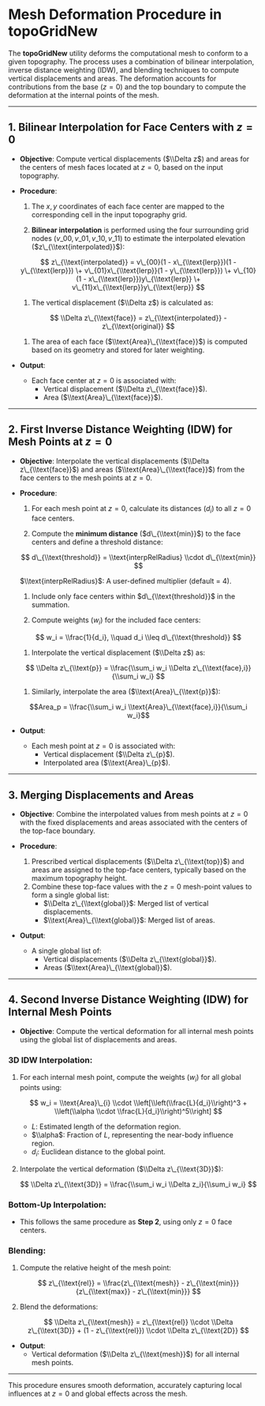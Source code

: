 # Mesh Deformation Procedure in **topoGridNew**

The **topoGridNew** utility deforms the computational mesh to conform to a
given topography. The process uses a combination of bilinear interpolation,
inverse distance weighting (IDW), and blending techniques to compute vertical
displacements and areas. The deformation accounts for contributions from the
base ($z = 0$) and the top boundary to compute the deformation at the internal
points of the mesh.

---

## 1. Bilinear Interpolation for Face Centers with $z = 0$

- **Objective**: Compute vertical displacements ($\\Delta z$) and areas for
  the centers of mesh faces located at $z = 0$, based on the input topography.

- **Procedure**:
  1. The $x, y$ coordinates of each face center are mapped to the
     corresponding cell in the input topography grid.

  1. **Bilinear interpolation** is performed using the four surrounding grid
     nodes ($v\_{00}, v\_{01}, v\_{10}, v\_{11}$) to estimate the interpolated
     elevation ($z\_{\\text{interpolated}}$):

  $$
  z\_{\\text{interpolated}} = v\_{00}(1 - x\_{\\text{lerp}})(1 - y\_{\\text{lerp}})
  \+ v\_{01}x\_{\\text{lerp}}(1 - y\_{\\text{lerp}})
  \+ v\_{10}(1 - x\_{\\text{lerp}})y\_{\\text{lerp}}
  \+ v\_{11}x\_{\\text{lerp}}y\_{\\text{lerp}}
  $$
  1. The vertical displacement ($\\Delta z$) is calculated as:

  $$
  \\Delta z\_{\\text{face}} = z\_{\\text{interpolated}} - z\_{\\text{original}}
  $$
  1. The area of each face ($\\text{Area}\_{\\text{face}}$) is computed based
     on its geometry and stored for later weighting.

- **Output**:
  - Each face center at $z = 0$ is associated with:
    - Vertical displacement ($\\Delta z\_{\\text{face}}$).
    - Area ($\\text{Area}\_{\\text{face}}$).

---

## 2. First Inverse Distance Weighting (IDW) for Mesh Points at $z = 0$

- **Objective**: Interpolate the vertical displacements
  ($\\Delta z\_{\\text{face}}$) and areas ($\\text{Area}\_{\\text{face}}$)
  from the face centers to the mesh points at $z = 0$.

- **Procedure**:
  1. For each mesh point at $z = 0$, calculate its distances ($d_i$) to all
     $z = 0$ face centers.

  1. Compute the **minimum distance** ($d\_{\\text{min}}$) to the face
     centers and define a threshold distance:

  $$
  d\_{\\text{threshold}} = \\text{interpRelRadius} \\cdot d\_{\\text{min}}
  $$

  $\\text{interpRelRadius}$: A user-defined multiplier (default = 4).
  1. Include only face centers within $d\_{\\text{threshold}}$ in the summation.

  1. Compute weights ($w_i$) for the included face centers:

  $$
  w_i = \\frac{1}{d_i}, \\quad d_i \\leq d\_{\\text{threshold}}
  $$
  1. Interpolate the vertical displacement ($\\Delta z$) as:

  $$
  \\Delta z\_{\\text{p}} = \\frac{\\sum_i w_i \\Delta z\_{\\text{face},i}}{\\sum_i w_i}
  $$
  1. Similarly, interpolate the area ($\\text{Area}\_{\\text{p}}$):

  $$Area_p = \\frac{\\sum_i w_i \\text{Area}\_{\\text{face},i}}{\\sum_i w_i}$$

- **Output**:
  - Each mesh point at $z = 0$ is associated with:
    - Vertical displacement ($\\Delta z\_{p}$).
    - Interpolated area ($\\text{Area}\_{p}$).

---

## 3. Merging Displacements and Areas

- **Objective**: Combine the interpolated values from mesh points at $z = 0$
  with the fixed displacements and areas associated with the centers of the
  top-face boundary.

- **Procedure**:
  1. Prescribed vertical displacements ($\\Delta z\_{\\text{top}}$) and
     areas are assigned to the top-face centers, typically based on the
     maximum topography height.
  1. Combine these top-face values with the $z = 0$ mesh-point values to
     form a single global list:
       - $\\Delta z\_{\\text{global}}$: Merged list of vertical
         displacements.
       - $\\text{Area}\_{\\text{global}}$: Merged list of areas.

- **Output**:
  - A single global list of:
    - Vertical displacements ($\\Delta z\_{\\text{global}}$).
    - Areas ($\\text{Area}\_{\\text{global}}$).

---

## 4. Second Inverse Distance Weighting (IDW) for Internal Mesh Points

- **Objective**: Compute the vertical deformation for all internal mesh points
  using the global list of displacements and areas.

### **3D IDW Interpolation**:

1. For each internal mesh point, compute the weights ($w_i$) for all global
   points using:

   $$
   w_i = \\text{Area}\_{i} \\cdot \\left[\\left(\\frac{L}{d_i}\\right)^3 + \\left(\\alpha \\cdot \\frac{L}{d_i}\\right)^5\\right]
   $$
   - $L$: Estimated length of the deformation region.
   - $\\alpha$: Fraction of $L$, representing the near-body influence region.
   - $d_i$: Euclidean distance to the global point.

1. Interpolate the vertical deformation ($\\Delta z\_{\\text{3D}}$):

   $$
   \\Delta z\_{\\text{3D}} = \\frac{\\sum_i w_i \\Delta z_i}{\\sum_i w_i}
   $$

### **Bottom-Up Interpolation**:

- This follows the same procedure as **Step 2**, using only $z = 0$ face
  centers.

### **Blending**:

1. Compute the relative height of the mesh point:

   $$
   z\_{\\text{rel}} = \\frac{z\_{\\text{mesh}} - z\_{\\text{min}}}{z\_{\\text{max}} - z\_{\\text{min}}}
   $$

1. Blend the deformations:

   $$
   \\Delta z\_{\\text{mesh}} = z\_{\\text{rel}} \\cdot \\Delta z\_{\\text{3D}} + (1 - z\_{\\text{rel}}) \\cdot \\Delta z\_{\\text{2D}}
   $$

- **Output**:
  - Vertical deformation ($\\Delta z\_{\\text{mesh}}$) for all internal mesh points.

---

This procedure ensures smooth deformation, accurately capturing local
influences at $z = 0$ and global effects across the mesh.
